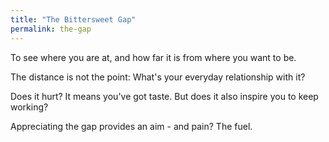 ```yaml
---
title: "The Bittersweet Gap"
permalink: the-gap
---
```


To see where you are at, and how far it is from where you want to be.

The distance is not the point: What's your everyday relationship with it?

Does it hurt? It means you've got taste. But does it also inspire you to keep working?

Appreciating the gap provides an aim - and pain? The fuel.
